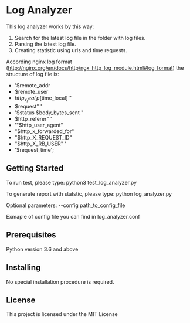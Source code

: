# Log Analyzer

This log analyzer works by this way:
1. Search for the latest log file in the folder with log files.
2. Parsing the latest log file.
3. Creating statistic using urls and time requests.

According nginx log format (http://nginx.org/en/docs/http/ngx_http_log_module.html#log_format) the structure of log file is:
* '$remote_addr 
* $remote_user 
* $http_x_real_ip [$time_local] "
* $request" '
* '$status $body_bytes_sent "
* $http_referer" '
* '"$http_user_agent" 
* "$http_x_forwarded_for" 
* "$http_X_REQUEST_ID" 
* "$http_X_RB_USER" '
* '$request_time';

## Getting Started

To run test, please type: python3 test_log_analyzer.py

To generate report with statstic, please type: python log_analyzer.py

Optional parameters:
--config path_to_config_file  

Exmaple of config file you can find in log_analyzer.conf

## Prerequisites

Python version 3.6 and above

## Installing

No special installation procedure is required. 

## License

This project is licensed under the MIT License
